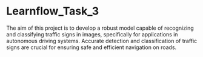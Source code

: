 # Learnflow_Task_3
The aim of this project is to develop a robust model capable of recognizing and classifying traffic signs in images, specifically for applications in autonomous driving systems. Accurate detection and classification of traffic signs are crucial for ensuring safe and efficient navigation on roads.
